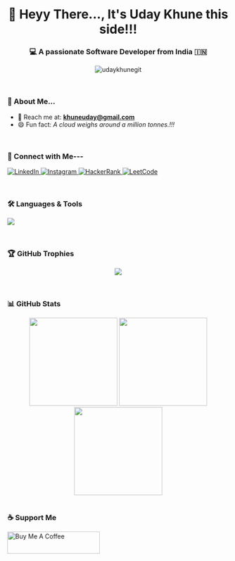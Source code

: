 <h1 align="center">👋 Heyy There..., It's Uday Khune this side!!!</h1>
<h3 align="center">💻 A passionate Software Developer from India 🇮🇳</h3>

<p align="center">
  <img src="https://komarev.com/ghpvc/?username=udaykhunegit&label=Profile%20views&color=blueviolet&style=flat-square" alt="udaykhunegit" />
</p>

<br/>

### 🧠 About Me...

- 📧 Reach me at: **khuneuday@gmail.com**
- 😄 Fun fact: *A cloud weighs around a million tonnes.!!!*

<br/>

### 🔗 Connect with Me---

<p align="left">
  <a href="https://linkedin.com/in/uday-khune-2a06b0286" target="_blank">
    <img src="https://img.shields.io/badge/LinkedIn-blue?style=for-the-badge&logo=linkedin&logoColor=white" alt="LinkedIn"/>
  </a>
  <a href="https://instagram.com/uday_k279" target="_blank">
    <img src="https://img.shields.io/badge/Instagram-E4405F?style=for-the-badge&logo=instagram&logoColor=white" alt="Instagram"/>
  </a>
  <a href="https://www.hackerrank.com/khuneuday" target="_blank">
    <img src="https://img.shields.io/badge/HackerRank-2EC866?style=for-the-badge&logo=HackerRank&logoColor=white" alt="HackerRank"/>
  </a>
  <a href="https://leetcode.com/udaykhune" target="_blank">
    <img src="https://img.shields.io/badge/LeetCode-FFA116?style=for-the-badge&logo=LeetCode&logoColor=black" alt="LeetCode"/>
  </a>
</p>

<br/>

### 🛠️ Languages & Tools

<p align="left">
  <img src="https://skillicons.dev/icons?i=java,python,cpp,javascript,react,nodejs,express,mongodb,mysql,postgres,html,css,bootstrap,aws,docker,kubernetes,linux,git,figma,postman,unreal,unity" />
</p>

<br/>

### 🏆 GitHub Trophies

<p align="center">
  <img src="https://github-profile-trophy.vercel.app/?username=udaykhunegit&theme=onedark&row=1&column=8" />
</p>

<br/>

### 📊 GitHub Stats

<div align="center">
  <img src="https://github-readme-stats.vercel.app/api?username=udaykhunegit&show_icons=true&theme=radical&hide_border=true" height="200em" />
  <img src="https://github-readme-stats.vercel.app/api/top-langs/?username=udaykhunegit&layout=compact&theme=radical&hide_border=true" height="200em" /> <br/>
  <img src="https://github-readme-streak-stats.herokuapp.com/?user=udaykhunegit&theme=radical&hide_border=true" height="200em" />
</div>

<br/>

### ☕ Support Me

<p>
  <a href="https://www.buymeacoffee.com/UdayK">
    <img src="https://cdn.buymeacoffee.com/buttons/v2/default-yellow.png" height="50" width="210" alt="Buy Me A Coffee" />
  </a>
</p>
